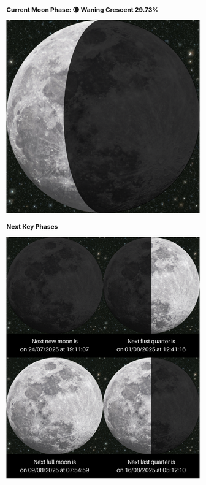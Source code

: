 ### Current Moon Phase: 🌘 Waning Crescent 29.73%
![Moon Phase](moonphase.png)
### Next Key Phases
![Gallery](gallery.png)
